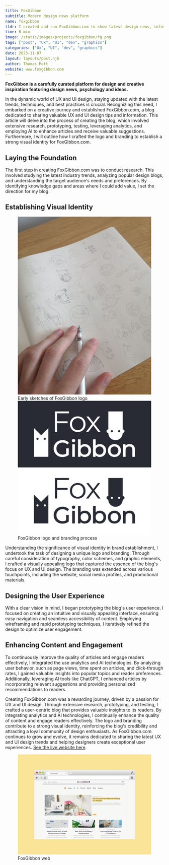 ```yaml
---
title: FoxGibbon
subtitle: Modern design news platform
name: foxgibbon
tldr: I created and run FoxGibbon.com to show latest design news, informatino and tutorials.
time: 6 min
image: /static/images/projects/foxgibbon/fg.png
tags: ["post", "Ux", "UI", "dev", "graphics"]
categories: ["Ux", "UI", "dev", "graphics"]
date: 2023-11-07
layout: layouts/post.njk
author: Thomas Mott
website: www.foxgibbon.com
---
```


**FoxGibbon is a carefully curated platform for design and creative inspiration featuring design news, psychology and ideas.**

In the dynamic world of UX and UI design, staying updated with the latest trends, techniques, and best practices is crucial. Recognizing this need, I embarked on a creative journey and established FoxGibbon.com, a blog dedicated to sharing valuable UX and UI design tips and information. This article will delve into the process of creating the blog, which involved extensive research, prototyping, testing, leveraging analytics, and employing AI to enhance articles and receive valuable suggestions. Furthermore, I will outline how I crafted the logo and branding to establish a strong visual identity for FoxGIbbon.com.

## Laying the Foundation

The first step in creating FoxGibbon.com was to conduct research. This involved studying the latest industry trends, analyzing popular design blogs, and understanding the target audience's needs and preferences. By identifying knowledge gaps and areas where I could add value, I set the direction for my blog.

## Establishing Visual Identity

<figure>
	<img
		src="/static/images/projects/foxgibbon/ideation.jpg"
		alt="foxGibbon website"
	/>
	<figcaption class="text-slate-500 m-2">
		Early sketches of FoxGibbon logo
	</figcaption>
	<img
		src="/static/images/projects/foxgibbon/logo-bw.png"
		alt="foxGibbon website"
		style="height: auto"
	/>
	<figcaption>
		FoxGibbon logo and branding process
	</figcaption>
</figure>

Understanding the significance of visual identity in brand establishment, I undertook the task of designing a unique logo and branding. Through careful consideration of typography, color schemes, and graphic elements, I crafted a visually appealing logo that captured the essence of the blog's focus on UX and UI design. The branding was extended across various touchpoints, including the website, social media profiles, and promotional materials.

## Designing the User Experience

With a clear vision in mind, I began prototyping the blog's user experience. I focused on creating an intuitive and visually appealing interface, ensuring easy navigation and seamless accessibility of content. Employing wireframing and rapid prototyping techniques, I iteratively refined the design to optimize user engagement.

## Enhancing Content and Engagement

To continuously improve the quality of articles and engage readers effectively, I integrated the use analytics and AI technologies. By analyzing user behavior, such as page views, time spent on articles, and click-through rates, I gained valuable insights into popular topics and reader preferences. Additionally, leveraging AI tools like ChatGPT, I enhanced articles by incorporating relevant suggestions
and providing personalized recommendations to readers.

Creating FoxGibbon.com was a rewarding journey, driven by a passion for UX and UI design. Through extensive research, prototyping, and testing, I crafted a user-centric blog that provides valuable insights to its readers. By integrating analytics and AI technologies, I continually enhance the quality of content and engage readers effectively. The logo and branding contribute to a strong visual identity, reinforcing the blog's credibility and attracting a loyal community of design enthusiasts. As FoxGIbbon.com continues to grow and evolve, it remains dedicated to sharing the latest UX and UI design trends and helping designers create exceptional user experiences. <a href="www.foxgibon.com">See the live website here</a>.

<figure>
	<img
		src="/static/images/projects/foxgibbon/web.png"
		alt="FoxGibbon web"
		style="height: auto"
	/>
	<figcaption>
		FoxGibbon web
	</figcaption>
</figure>
